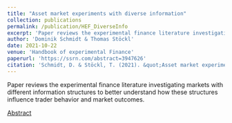```yaml
---
title: "Asset market experiments with diverse information"
collection: publications
permalink: /publication/HEF_DiverseInfo
excerpt: 'Paper reviews the experimental finance literature investigating markets with different information structures to better understand how these structures influence trader behavior and market outcomes.'
author: 'Dominik Schmidt & Thomas Stöckl'
date: 2021-10-22
venue: 'Handbook of experimental Finance'
paperurl: 'https://ssrn.com/abstract=3947626'
citation: 'Schmidt, D. & Stöckl, T. (2021). &quot;Asset market experiments with diverse information&quot; in Füllbrunn, S., & Haruvy, E. (Eds.), <i>Handbook of experimenal Finance 1</i>, Edward Elgar Publishing, Forthcoming'
---
```


Paper reviews the experimental finance literature investigating markets with different information structures to better understand how these structures influence trader behavior and market outcomes. 

[Abstract](https://ssrn.com/abstract=3947626)
